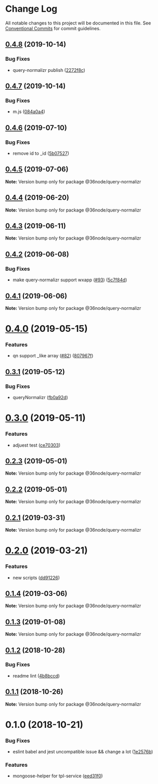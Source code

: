 # Change Log

All notable changes to this project will be documented in this file.
See [Conventional Commits](https://conventionalcommits.org) for commit guidelines.

## [0.4.8](https://github.com/36node/sketch/compare/@36node/query-normalizr@0.4.7...@36node/query-normalizr@0.4.8) (2019-10-14)


### Bug Fixes

* query-normalizr publish ([2272f8c](https://github.com/36node/sketch/commit/2272f8c))





## [0.4.7](https://github.com/36node/sketch/compare/@36node/query-normalizr@0.4.6...@36node/query-normalizr@0.4.7) (2019-10-14)


### Bug Fixes

* m.js ([084a0a4](https://github.com/36node/sketch/commit/084a0a4))





## [0.4.6](https://github.com/36node/sketch/compare/@36node/query-normalizr@0.4.5...@36node/query-normalizr@0.4.6) (2019-07-10)


### Bug Fixes

* remove id to _id ([5b07527](https://github.com/36node/sketch/commit/5b07527))





## [0.4.5](https://github.com/36node/sketch/compare/@36node/query-normalizr@0.4.4...@36node/query-normalizr@0.4.5) (2019-07-06)

**Note:** Version bump only for package @36node/query-normalizr





## [0.4.4](https://github.com/36node/sketch/compare/@36node/query-normalizr@0.4.3...@36node/query-normalizr@0.4.4) (2019-06-20)

**Note:** Version bump only for package @36node/query-normalizr





## [0.4.3](https://github.com/36node/query-normalizr/compare/@36node/query-normalizr@0.4.2...@36node/query-normalizr@0.4.3) (2019-06-11)

**Note:** Version bump only for package @36node/query-normalizr





## [0.4.2](https://github.com/36node/query-normalizr/compare/@36node/query-normalizr@0.4.1...@36node/query-normalizr@0.4.2) (2019-06-08)


### Bug Fixes

* make query-normalizr support wxapp ([#93](https://github.com/36node/query-normalizr/issues/93)) ([5c7f84d](https://github.com/36node/query-normalizr/commit/5c7f84d))





## [0.4.1](https://github.com/36node/query-normalizr/compare/@36node/query-normalizr@0.4.0...@36node/query-normalizr@0.4.1) (2019-06-06)

**Note:** Version bump only for package @36node/query-normalizr





# [0.4.0](https://github.com/36node/query-normalizr/compare/@36node/query-normalizr@0.3.1...@36node/query-normalizr@0.4.0) (2019-05-15)


### Features

* qn support _like array ([#82](https://github.com/36node/query-normalizr/issues/82)) ([807967f](https://github.com/36node/query-normalizr/commit/807967f))





## [0.3.1](https://github.com/36node/query-normalizr/compare/@36node/query-normalizr@0.3.0...@36node/query-normalizr@0.3.1) (2019-05-12)


### Bug Fixes

* queryNormalizr ([fb0a92d](https://github.com/36node/query-normalizr/commit/fb0a92d))





# [0.3.0](https://github.com/36node/query-normalizr/compare/@36node/query-normalizr@0.2.3...@36node/query-normalizr@0.3.0) (2019-05-11)


### Features

* adjuest test ([ce70303](https://github.com/36node/query-normalizr/commit/ce70303))





## [0.2.3](https://github.com/36node/query-normalizr/compare/@36node/query-normalizr@0.2.2...@36node/query-normalizr@0.2.3) (2019-05-01)

**Note:** Version bump only for package @36node/query-normalizr





## [0.2.2](https://github.com/36node/query-normalizr/compare/@36node/query-normalizr@0.2.1...@36node/query-normalizr@0.2.2) (2019-05-01)

**Note:** Version bump only for package @36node/query-normalizr





## [0.2.1](https://github.com/36node/query-normalizr/compare/@36node/query-normalizr@0.2.0...@36node/query-normalizr@0.2.1) (2019-03-31)

**Note:** Version bump only for package @36node/query-normalizr





# [0.2.0](https://github.com/36node/query-normalizr/compare/@36node/query-normalizr@0.1.4...@36node/query-normalizr@0.2.0) (2019-03-21)


### Features

* new scripts ([dd91226](https://github.com/36node/query-normalizr/commit/dd91226))





## [0.1.4](https://github.com/36node/query-normalizr/compare/@36node/query-normalizr@0.1.3...@36node/query-normalizr@0.1.4) (2019-03-06)

**Note:** Version bump only for package @36node/query-normalizr





## [0.1.3](https://github.com/36node/query-normalizr/compare/@36node/query-normalizr@0.1.2...@36node/query-normalizr@0.1.3) (2019-01-08)

**Note:** Version bump only for package @36node/query-normalizr





## [0.1.2](https://github.com/36node/query-normalizr/compare/@36node/query-normalizr@0.1.1...@36node/query-normalizr@0.1.2) (2018-10-28)


### Bug Fixes

* readme lint ([4b8bccd](https://github.com/36node/query-normalizr/commit/4b8bccd))





## [0.1.1](https://github.com/36node/query-normalizr/compare/@36node/query-normalizr@0.1.0...@36node/query-normalizr@0.1.1) (2018-10-26)

**Note:** Version bump only for package @36node/query-normalizr





# 0.1.0 (2018-10-21)


### Bug Fixes

* eslint babel and jest uncompatible issue && change a lot ([1e2576b](https://github.com/36node/query-normalizr/commit/1e2576b))


### Features

* mongoose-helper for tpl-service ([eed31f0](https://github.com/36node/query-normalizr/commit/eed31f0))

